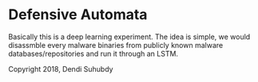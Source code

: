 # Defensive Automata

Basically this is a deep learning experiment. The idea is simple, we would disassmble every malware binaries from publicly known malware databases/repositories and
run it through an LSTM.

Copyright 2018, Dendi Suhubdy
